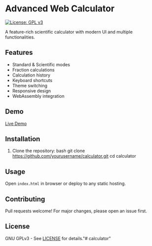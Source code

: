 # Advanced Web Calculator

[![License: GPL v3](https://img.shields.io/badge/License-GPLv3-blue.svg)](https://www.gnu.org/licenses/gpl-3.0)

A feature-rich scientific calculator with modern UI and multiple functionalities.

## Features
- Standard & Scientific modes
- Fraction calculations
- Calculation history
- Keyboard shortcuts
- Theme switching
- Responsive design
- WebAssembly integration

## Demo
[Live Demo](https://yourusername.github.io/calculator/)

## Installation
1. Clone the repository:
   bash
   git clone https://github.com/yourusername/calculator.git
   cd calculator

## Usage
Open `index.html` in browser or deploy to any static hosting.

## Contributing
Pull requests welcome! For major changes, please open an issue first.

## License
GNU GPLv3 - See [LICENSE](LICENSE.md) for details."# calculator" 
